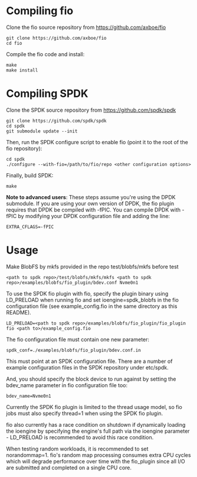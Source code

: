 # Compiling fio

Clone the fio source repository from https://github.com/axboe/fio

    git clone https://github.com/axboe/fio
    cd fio

Compile the fio code and install:

    make
    make install

# Compiling SPDK

Clone the SPDK source repository from https://github.com/spdk/spdk

    git clone https://github.com/spdk/spdk
    cd spdk
    git submodule update --init

Then, run the SPDK configure script to enable fio (point it to the root of the fio repository):

    cd spdk
    ./configure --with-fio=/path/to/fio/repo <other configuration options>

Finally, build SPDK:

    make

**Note to advanced users**: These steps assume you're using the DPDK submodule. If you are using your
own version of DPDK, the fio plugin requires that DPDK be compiled with -fPIC. You can compile DPDK
with -fPIC by modifying your DPDK configuration file and adding the line:

    EXTRA_CFLAGS=-fPIC

# Usage

Make BlobFS by mkfs provided in the repo test/blobfs/mkfs before test

    <path to spdk repo>/test/blobfs/mkfs/mkfs <path to spdk repo>/examples/blobfs/fio_plugin/bdev.conf Nvme0n1

To use the SPDK fio plugin with fio, specify the plugin binary using LD_PRELOAD when running
fio and set ioengine=spdk_blobfs in the fio configuration file (see example_config.fio in the same
directory as this README).

    LD_PRELOAD=<path to spdk repo>/examples/blobfs/fio_plugin/fio_plugin fio <path to>/example_config.fio

The fio configuration file must contain one new parameter:

    spdk_conf=./examples/blobfs/fio_plugin/bdev.conf.in

This must point at an SPDK configuration file. There are a number of example configuration
files in the SPDK repository under etc/spdk.

And, you should specify the block device to run against by setting the bdev_name parameter
in fio configuration file too:

    bdev_name=Nvme0n1

Currently the SPDK fio plugin is limited to the thread usage model, so fio jobs must also specify thread=1
when using the SPDK fio plugin.

fio also currently has a race condition on shutdown if dynamically loading the ioengine by specifying the
engine's full path via the ioengine parameter - LD_PRELOAD is recommended to avoid this race condition.

When testing random workloads, it is recommended to set norandommap=1.  fio's random map
processing consumes extra CPU cycles which will degrade performance over time with
the fio_plugin since all I/O are submitted and completed on a single CPU core.

